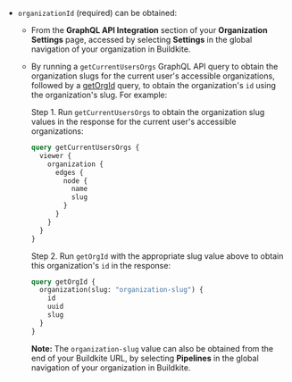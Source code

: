 - `organizationId` (required) can be obtained:

    * From the **GraphQL API Integration** section of your **Organization Settings** page, accessed by selecting **Settings** in the global navigation of your organization in Buildkite.

    * By running a `getCurrentUsersOrgs` GraphQL API query to obtain the organization slugs for the current user's accessible organizations, followed by a [getOrgId](/docs/apis/graphql/schemas/query/organization) query, to obtain the organization's `id` using the organization's slug. For example:

        Step 1. Run `getCurrentUsersOrgs` to obtain the organization slug values in the response for the current user's accessible organizations:

        ```graphql
        query getCurrentUsersOrgs {
          viewer {
            organization {
              edges {
                node {
                  name
                  slug
                }
              }
            }
          }
        }
        ```

        Step 2. Run `getOrgId` with the appropriate slug value above to obtain this organization's `id` in the response:

        ```graphql
        query getOrgId {
          organization(slug: "organization-slug") {
            id
            uuid
            slug
          }
        }
        ```

        **Note:** The `organization-slug` value can also be obtained from the end of your Buildkite URL, by selecting **Pipelines** in the global navigation of your organization in Buildkite.
